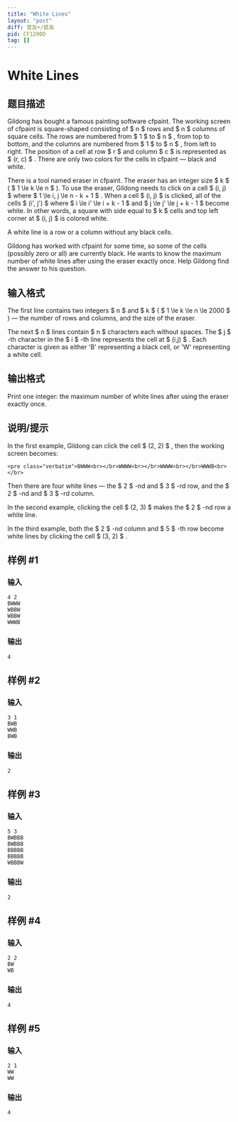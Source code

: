 ```yaml
---
title: "White Lines"
layout: "post"
diff: 普及+/提高
pid: CF1200D
tag: []
---
```


# White Lines

## 题目描述

Gildong has bought a famous painting software cfpaint. The working screen of cfpaint is square-shaped consisting of $ n $ rows and $ n $ columns of square cells. The rows are numbered from $ 1 $ to $ n $ , from top to bottom, and the columns are numbered from $ 1 $ to $ n $ , from left to right. The position of a cell at row $ r $ and column $ c $ is represented as $ (r, c) $ . There are only two colors for the cells in cfpaint — black and white.

There is a tool named eraser in cfpaint. The eraser has an integer size $ k $ ( $ 1 \le k \le n $ ). To use the eraser, Gildong needs to click on a cell $ (i, j) $ where $ 1 \le i, j \le n - k + 1 $ . When a cell $ (i, j) $ is clicked, all of the cells $ (i', j') $ where $ i \le i' \le i + k - 1 $ and $ j \le j' \le j + k - 1 $ become white. In other words, a square with side equal to $ k $ cells and top left corner at $ (i, j) $ is colored white.

A white line is a row or a column without any black cells.

Gildong has worked with cfpaint for some time, so some of the cells (possibly zero or all) are currently black. He wants to know the maximum number of white lines after using the eraser exactly once. Help Gildong find the answer to his question.

## 输入格式

The first line contains two integers $ n $ and $ k $ ( $ 1 \le k \le n \le 2000 $ ) — the number of rows and columns, and the size of the eraser.

The next $ n $ lines contain $ n $ characters each without spaces. The $ j $ -th character in the $ i $ -th line represents the cell at $ (i,j) $ . Each character is given as either 'B' representing a black cell, or 'W' representing a white cell.

## 输出格式

Print one integer: the maximum number of white lines after using the eraser exactly once.

## 说明/提示

In the first example, Gildong can click the cell $ (2, 2) $ , then the working screen becomes:

```
<pre class="verbatim">BWWW<br></br>WWWW<br></br>WWWW<br></br>WWWB<br></br>
```

Then there are four white lines — the $ 2 $ -nd and $ 3 $ -rd row, and the $ 2 $ -nd and $ 3 $ -rd column.

In the second example, clicking the cell $ (2, 3) $ makes the $ 2 $ -nd row a white line.

In the third example, both the $ 2 $ -nd column and $ 5 $ -th row become white lines by clicking the cell $ (3, 2) $ .

## 样例 #1

### 输入

```
4 2
BWWW
WBBW
WBBW
WWWB

```

### 输出

```
4

```

## 样例 #2

### 输入

```
3 1
BWB
WWB
BWB

```

### 输出

```
2

```

## 样例 #3

### 输入

```
5 3
BWBBB
BWBBB
BBBBB
BBBBB
WBBBW

```

### 输出

```
2

```

## 样例 #4

### 输入

```
2 2
BW
WB

```

### 输出

```
4

```

## 样例 #5

### 输入

```
2 1
WW
WW

```

### 输出

```
4

```


